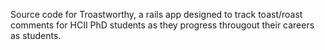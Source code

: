 Source code for Troastworthy, a rails app designed to track toast/roast comments for HCII PhD students as they progress througout their careers as students.
